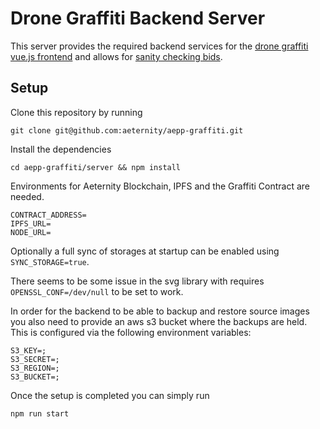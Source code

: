# Drone Graffiti Backend Server

This server provides the required backend services for the 
[drone graffiti vue.js frontend](https://github.com/aeternity/aepp-graffiti/tree/master/aepp) and allows for 
[sanity checking bids](https://github.com/aeternity/aepp-graffiti/blob/master/server/docs/SANITY.md).

## Setup

Clone this repository by running
```
git clone git@github.com:aeternity/aepp-graffiti.git
```
Install the dependencies
```
cd aepp-graffiti/server && npm install
```

Environments for Aeternity Blockchain, IPFS and the Graffiti Contract are needed.

```
CONTRACT_ADDRESS=
IPFS_URL=
NODE_URL=
```

Optionally a full sync of storages at startup can be enabled using `SYNC_STORAGE=true`.

There seems to be some issue in the svg library with requires `OPENSSL_CONF=/dev/null` to be set to work.

In order for the backend to be able to backup and restore source images you also need to provide an aws s3 bucket where the backups are held. This is configured via the following 
environment variables:
```
S3_KEY=;
S3_SECRET=;
S3_REGION=;
S3_BUCKET=;
```
Once the setup is completed you can simply run
```
npm run start
```

